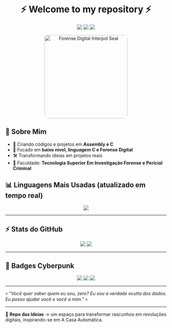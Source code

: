 <h1 align="center">⚡ Welcome to my repository ⚡</h1>

<p align="center">
  <img src="https://img.shields.io/badge/Forense%20Digital-ON-green?style=for-the-badge&logo=linux&logoColor=black" />
  <img src="https://img.shields.io/badge/Assembly-💀-purple?style=for-the-badge" />
  <img src="https://img.shields.io/badge/C-Language-blue?style=for-the-badge&logo=c&logoColor=white" />
</p>

<p align="center">
  <img src="https://i.postimg.cc/J4r1GFF3/png-transparent-police-interpol-international-crime-law-enforcement-agency-international-organizatio.png" 
       alt="Forense Digital Interpol Seal" 
       width="260" 
       style="border-radius:10px;"/>
</p>

## 🚀 Sobre Mim
- 💾 Criando códigos e projetos em **Assembly e C**  
- 🔬 Focado em **baixo nível, linguagem C e Forense Digital**  
- 🛠️ Transformando ideias em projetos reais  
- 🌌 Faculdade: **Tecnologia Superior Em Investigação Forense e Perícial Criminal**  


## 📊 Linguagens Mais Usadas (atualizado em tempo real)

<p align="center">
  <img src="https://github-readme-stats.vercel.app/api/top-langs/?username=DarkyHArry&layout=compact&theme=tokyonight&hide_border=true&langs_count=10" />
</p>

---

## ⚡ Stats do GitHub

<p align="center">
  <img src="https://github-readme-stats.vercel.app/api?username=DarkyHArry&show_icons=true&theme=radical&hide_border=true" />
  <img src="https://github-readme-streak-stats.herokuapp.com?user=DarkyHArry&theme=neon-dark&hide_border=true" />
</p>

---

## 🎨 Badges Cyberpunk

<p align="center">
  <img src="https://img.shields.io/badge/NeoTokyo-Terminal-green?style=for-the-badge&logo=matrix&logoColor=white" />
  <img src="https://img.shields.io/badge/Forense-Digital-purple?style=for-the-badge&logo=torproject&logoColor=white" />
  <img src="https://img.shields.io/badge/Coding-Assembly%20%26%20C-blue?style=for-the-badge&logo=gnuemacs&logoColor=white" />
</p>

---

💀 *“Você quer saber quem eu sou, zero? Eu sou a verdade oculta dos dados. Eu posso ajudar você e você a mim.”* 💀  

---

🔮 **Repo das Ideias** → um espaço para transformar rascunhos em revoluções digitais, inspirando-se em A Casa Automática.  
